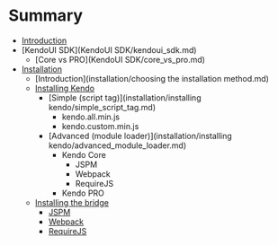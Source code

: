 # Summary

* [Introduction](README.md)
* [KendoUI SDK](KendoUI SDK/kendoui_sdk.md)
   * [Core vs PRO](KendoUI SDK/core_vs_pro.md)
* [Installation](installation/installation.md)
   * [Introduction](installation/choosing the installation method.md)
   * [Installing Kendo](installation/installing_kendo.md)
       * [Simple (script tag)](installation/installing kendo/simple_script_tag.md)
           * kendo.all.min.js
           * kendo.custom.min.js
       * [Advanced (module loader)](installation/installing kendo/advanced_module_loader.md)
           * Kendo Core
               * JSPM
               * Webpack
               * RequireJS
           * Kendo PRO
   * [Installing the bridge](installation/installing_the_bridge.md)
       * [JSPM](installation/jspm.md)
       * [Webpack](installation/webpack.md)
       * [RequireJS](installation/requirejs.md)

